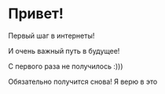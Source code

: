 # Привет!

Первый шаг в интернеты!

И очень важный путь в будущее!

С первого раза не получилось :)))

Обязательно получится снова! Я верю в это
